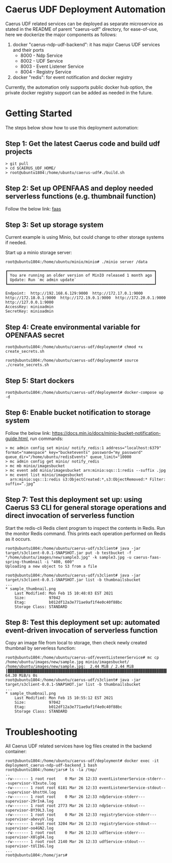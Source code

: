 # Caerus UDF Deployment Automation

Caerus UDF related services can be deployed as separate microservice as stated in the README of parent "caerus-udf" directory, for ease-of-use, here we dockerize the major components as follows:
  1. docker "caerus-ndp-udf-backend": it has major Caerus UDF services and their ports
        * 8000 - Ndp Service
        * 8002 - UDF Service
        * 8003 - Event Listener Service
        * 8004 - Registry Service
  2. docker "redis": for event notification and docker registry

Currently, the automation only supports public docker hub option, the private docker registry support can be added as needed in the future.
 
# Getting Started
The steps below show how to use this deployment automation:

## Step 1: Get the latest Caerus code and build udf projects
```
> git pull
> cd $CAERUS_UDF_HOME/
> root@ubuntu1804:/home/ubuntu/caerus-udf#./build.sh
```
## Step 2: Set up OPENFAAS and deploy needed serverless functions (e.g. thumbnail function)
Follow the below link: [faas](../faas)

## Step 3: Set up storage system
Current example is using Minio, but could change to other storage systems if needed. 

Start up a minio storage server:
```
root@ubuntu1804:/home/ubuntu/minio/minio# ./minio server /data

┏━━━━━━━━━━━━━━━━━━━━━━━━━━━━━━━━━━━━━━━━━━━━━━━━━━━━━━━━━━━━━━━━┓
┃ You are running an older version of MinIO released 1 month ago ┃
┃ Update: Run `mc admin update`                                  ┃
┗━━━━━━━━━━━━━━━━━━━━━━━━━━━━━━━━━━━━━━━━━━━━━━━━━━━━━━━━━━━━━━━━┛

Endpoint:  http://192.168.6.129:9000  http://172.17.0.1:9000  http://172.18.0.1:9000  http://172.19.0.1:9000  http://172.20.0.1:9000  http://127.0.0.1:9000
AccessKey: minioadmin
SecretKey: minioadmin
```
## Step 4: Create environmental variable for OPENFAAS secret
```
root@ubuntu1804:/home/ubuntu/caerus-udf/deployment# chmod +x create_secrets.sh 

root@ubuntu1804:/home/ubuntu/caerus-udf/deployment# source ./create_secrets.sh 
```
## Step 5: Start dockers
```
root@ubuntu1804:/home/ubuntu/caerus-udf/deployment# docker-compose up -d 
```

## Step 6: Enable bucket notification to storage system
Follow the below link: https://docs.min.io/docs/minio-bucket-notification-guide.html, run commands:
```
> mc admin config set minio/ notify_redis:1 address="localhost:6379" format="namespace" key="bucketevents" password="my_password" queue_dir="/home/ubuntu/redisEvents" queue_limit="10000
> mc admin config get minio/ notify_redis
> mc mb minio/imagesbucket
> mc event add minio/imagesbucket arn:minio:sqs::1:redis --suffix .jpg
> mc event list minio/imagesbucket
  arn:minio:sqs::1:redis s3:ObjectCreated:*,s3:ObjectRemoved:* Filter: suffix=”.jpg”
```
## Step 7: Test this deployment set up: using Caerus S3 CLI for general storage operations and direct invocation of serverless function
Start the redis-cli Redis client program to inspect the contents in Redis. Run the monitor Redis command. This prints each operation performed on Redis as it occurs.
```
root@ubuntu1804:/home/ubuntu/caerus-udf/s3client# java -jar target/s3client-0.0.1-SNAPSHOT.jar put -b testbucket -f "/home/ubuntu/images/new/sample3.jpg" -k sample3.jpg -u caerus-faas-spring-thumbnail -i "400, 600"
Uploading a new object to S3 from a file

root@ubuntu1804:/home/ubuntu/caerus-udf/s3client# java -jar target/s3client-0.0.1-SNAPSHOT.jar list -b thumbnailsbucket
...
* sample_thumbnail.png
    Last Modified: Mon Feb 15 10:48:03 EST 2021
    Size:          97042
    Etag:          b012df12a3e771ae9af1f4e0c40f88bc
    Storage Class: STANDARD
```

## Step 8: Test this deployment set up: automated event-driven invocation of serverless function
Copy an image file from local to storage, then check newly created thumbnail by serverless function:
```
root@ubuntu1804:/home/ubuntu/caerus-udf/eventListenerService# mc cp /home/ubuntu/images/new/sample.jpg minio/imagesbucket/
/home/ubuntu/images/new/sample.jpg:  2.44 MiB / 2.44 MiB ┃▓▓▓▓▓▓▓▓▓▓▓▓▓▓▓▓▓▓▓▓▓▓▓▓▓▓▓▓▓▓▓▓▓▓▓▓▓▓▓▓▓▓▓▓▓▓▓▓▓▓▓▓▓▓▓▓▓▓▓▓▓▓▓▓▓▓▓▓▓▓▓▓▓▓▓▓▓▓▓▓▓▓▓▓▓▓▓▓▓▓▓▓▓▓▓▓▓▓▓▓▓▓▓▓▓▓▓▓▓▓▓▓▓▓▓▓▓▓▓▓▓▓▓▓▓▓▓▓▓▓┃ 64.30 MiB/s 0s
root@ubuntu1804:/home/ubuntu/caerus-udf/s3client# java -jar target/s3client-0.0.1-SNAPSHOT.jar list -b thumbnailsbucket
...
* sample_thumbnail.png
    Last Modified: Mon Feb 15 10:55:12 EST 2021
    Size:          97042
    Etag:          b012df12a3e771ae9af1f4e0c40f88bc
    Storage Class: STANDARD
```
# Troubleshooting
All Caerus UDF related services have log files created in the backend container:
```
root@ubuntu1804:/home/ubuntu/caerus-udf/deployment# docker exec -it deployment_caerus-ndp-udf-backend_1 bash
root@ubuntu1804:/home/jars# ls -la /tmp/
..
-rw------- 1 root root    0 Mar 26 12:33 eventListenerService-stderr---supervisor-V3xute.log
-rw------- 1 root root 6181 Mar 26 12:33 eventListenerService-stdout---supervisor-bhsttH.log
-rw------- 1 root root    0 Mar 26 12:33 ndpService-stderr---supervisor-29rInA.log
-rw------- 1 root root 2773 Mar 26 12:33 ndpService-stdout---supervisor-BY39L3.log
-rw------- 1 root root    0 Mar 26 12:33 registryService-stderr---supervisor-abevyV.log
-rw------- 1 root root 3204 Mar 26 12:33 registryService-stdout---supervisor-oo4GN2.log
-rw------- 1 root root    0 Mar 26 12:33 udfService-stderr---supervisor-X0lgO4.log
-rw------- 1 root root 2140 Mar 26 12:33 udfService-stdout---supervisor-tUlIbG.log
...
root@ubuntu1804:/home/jars# 
```
